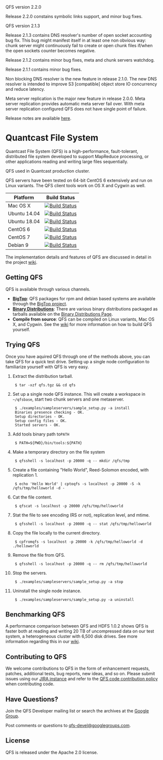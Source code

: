 QFS version 2.2.0

Release 2.2.0  constains symbolic links support, and minor bug fixes.

QFS version 2.1.3

Release 2.1.3 contains DNS resolver's number of open socket accounting bug fix.
This bug might manifest itself in at least one non obvious way: chunk server
might continuously fail to create or open chunk files if/when the open sockets
counter becomes negative.

Release 2.1.2 contains minor bug fixes, meta and chunk servers watchdog.

Release 2.1.1 contains minor bug fixes.

Non blocking DNS resolver is the new feature in release 2.1.0. The new
DNS resolver is intended to improve S3 [compatible] object store IO
concurrency and reduce latency.

Meta server replication is the major new feature in release 2.0.0. Meta server
replication provides automatic meta server fail over. With meta server replication
configured QFS does not have single point of failure.

Release notes are available [here](https://github.com/quantcast/qfs/wiki/Release-Notes).

Quantcast File System
================================================================================
Quantcast File System (QFS) is a high-performance, fault-tolerant, distributed
file system developed to support MapReduce processing, or other applications
reading and writing large files sequentially.

QFS used in Quantcast production cluster.

QFS servers have been tested on 64-bit CentOS 6 extensively and run on Linux
variants. The QFS client tools work on OS X and Cygwin as well.

| Platform     | Build Status                                                                                                                                                          |
|--------------|-----------------------------------------------------------------------------------------------------------------------------------------------------------------------|
| Mac OS X     | [![Build Status](https://travis-ci.org/quantcast/qfs.svg?branch=master)](https://travis-ci.org/quantcast/qfs)                                                         |
| Ubuntu 14.04 | [![Build Status](https://travis-ci.org/quantcast/qfs.svg?branch=master)](https://travis-ci.org/quantcast/qfs)                                                         |
| Ubuntu 18.04 | [![Build Status](https://travis-ci.org/quantcast/qfs.svg?branch=master)](https://travis-ci.org/quantcast/qfs)                                                         |
| CentOS 6     | [![Build Status](https://travis-ci.org/quantcast/qfs.svg?branch=master)](https://travis-ci.org/quantcast/qfs)                                                         |
| CentOS 7     | [![Build Status](https://travis-ci.org/quantcast/qfs.svg?branch=master)](https://travis-ci.org/quantcast/qfs)                                                         |
| Debian 9     | [![Build Status](https://travis-ci.org/quantcast/qfs.svg?branch=master)](https://travis-ci.org/quantcast/qfs)                                                         |

The implementation details and features of QFS are discussed in detail in the
project [wiki](https://github.com/quantcast/qfs/wiki/Introduction-To-QFS).

Getting QFS
-----------
QFS is available through various channels.

- **[BigTop][bigtop]**: QFS packages for rpm and debian
  based systems are available through the [BigTop project][packages].
- **[Binary Distributions][bd]**: There are various binary distributions
  packaged as tarballs available on the [Binary Distributions Page][bd].
- **Compile from source**: QFS can be compiled on Linux variants, Mac OS X, and
  Cygwin. See the [wiki][develop] for more information on how to build QFS
  yourself.

Trying QFS
----------
Once you have aquired QFS through one of the methods above, you can take QFS for
a quick test drive. Setting up a single node configuration to familiarize
yourself with QFS is very easy.

1. Extract the distribution tarball.

        $ tar -xzf qfs.tgz && cd qfs

1. Set up a single node QFS instance. This will create a workspace in
`~/qfsbase`, start two chunk servers and one metaserver.

        $ ./examples/sampleservers/sample_setup.py -a install
        Binaries presence checking - OK.
        Setup directories - OK.
        Setup config files - OK.
        Started servers - OK.

1. Add tools binary path to`PATH`

        $ PATH=${PWD}/bin/tools:${PATH}

1. Make a temporary directory on the file system

        $ qfsshell -s localhost -p 20000 -q -- mkdir /qfs/tmp

1. Create a file containing "Hello World", Reed-Solomon encoded, with
replication 1.

        $ echo 'Hello World' | cptoqfs -s localhost -p 20000 -S -k /qfs/tmp/helloworld -d -

1. Cat the file content.

        $ qfscat -s localhost -p 20000 /qfs/tmp/helloworld

1. Stat the file to see encoding (RS or not), replication level, and mtime.

        $ qfsshell -s localhost -p 20000 -q -- stat /qfs/tmp/helloworld

1. Copy the file locally to the current directory.

        $ cpfromqfs -s localhost -p 20000 -k /qfs/tmp/helloworld -d ./helloworld

1. Remove the file from QFS.

        $ qfsshell -s localhost -p 20000 -q -- rm /qfs/tmp/helloworld

1. Stop the servers.

        $ ./examples/sampleservers/sample_setup.py -a stop

1. Uninstall the single node instance.

        $ ./examples/sampleservers/sample_setup.py -a uninstall

Benchmarking QFS
----------------
A performance comparison between QFS and HDFS 1.0.2 shows QFS is faster both at
reading and writing 20 TB of uncompressed data on our test system, a
heterogeneous cluster with 6,500 disk drives. See more information regarding
this in our [wiki][perf].

Contributing to QFS
-------------------
We welcome contributions to QFS in the form of enhancement requests, patches,
additional tests, bug reports, new ideas, and so on. Please submit issues using
our [JIRA instance][issues] and refer to the [QFS code contribution policy][ccp]
when contributing code.

Have Questions?
---------------
Join the QFS Developer mailing list or search the archives at the
[Google Group](http://groups.google.com/group/qfs-devel).

Post comments or questions to qfs-devel@googlegroups.com.

License
--------
QFS is released under the Apache 2.0 license.

[bd]: https://github.com/quantcast/qfs/wiki/Binary-Distributions
[bigtop]: https://bigtop.apache.org/
[ccp]: https://github.com/quantcast/qfs/wiki/Code-Contribution-Policy
[issues]: https://quantcast.atlassian.net
[packages]: https://ci.bigtop.apache.org/view/Packages/job/Bigtop-trunk-packages
[perf]: https://github.com/quantcast/qfs/wiki/Performance-Comparison-to-HDFS
[develop]: https://github.com/quantcast/qfs/wiki/Developer-Documentation
